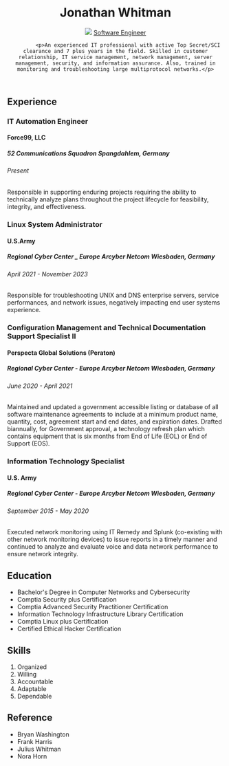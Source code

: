 <!DOCTYPE html>
<html lang="en">
<head>
<meta charset="UTF-8">
<meta name="viewport" content="width=device-width, initial-scale=1.0">
<title>Document</title>
</head>
<body>
<header>
    <!--Information highlighting my professional background with use of headers 1-6 and semantic structuring-->
    <h1>Jonathan Whitman</h1>
    <img src="https://media.licdn.com/dms/image/D4E03AQF4pJy7LogGVw/profile-displayphoto-shrink_400_400/0/1697385113993?e=1708560000&v=beta&t=G5AaUF5CqkVoTvQX3U9USkGxkyd07dzcp_rA6UnlBJc">
    <a href="https://www.linkedin.com/in/jonathan-whitman-34a845155/">
        Software Engineer</a>
        
            <p>An experienced IT professional with active Top Secret/SCI clearance and 7 plus years in the field. Skilled in customer relationship, IT service management, network management, server management, security, and information assurance. Also, trained in monitoring and troubleshooting large multiprotocol networks.</p>
</header>
<main>          <!--Information about my most current position-->
    <section>
       <h2>Experience</h2>
            <h3>IT Automation Engineer</h3>
            <h4>Force99, LLC </h4>
                <h5>52 Communications Squadron Spangdahlem, Germany</h5> 
                    <h6>Present</h6>
                    <p>Responsible in supporting enduring projects requiring the ability to 
                        technically analyze plans throughout the project lifecycle for feasibility, 
                        integrity, and effectiveness.</p>
        <h3>Linux System Administrator</h3>
        <!--Brief description of my last postion-->
            <h4>U.S.Army</h4>
                <h5>Regional Cyber Center _ Europe Arcyber Netcom Wiesbaden, Germany</h5>
                    <h6>April 2021 - November 2023</h6>
                        <p>Responsible for troubleshooting UNIX and DNS enterprise servers, service 
                            performances, and network issues, negatively impacting end user systems 
                            experience.</p>
        <!--Brief description of my past experience-->
        <h3>Configuration Management and Technical Documentation Support Specialist II</h3>
        <h4>Perspecta Global Solutions (Peraton)</h4>
                <h5>Regional Cyber Center - Europe Arcyber Netcom Wiesbaden, Germany</h5>
                    <h6>June 2020 - April 2021</h6>
                        <p>Maintained and updated a government accessible listing or database of all 
                            software maintenance agreements to include at a minimum product name, 
                            quantity, cost, agreement start and end dates, and expiration dates. Drafted 
                            biannually, for Government approval, a technology refresh plan which 
                            contains equipment that is six months from End of Life (EOL) or End of 
                            Support (EOS).</p>
        <!--Brief description of my past experience-->
        <h3>Information Technology Specialist</h3>
            <h4>U.S. Army</h4>
                <h5>Regional Cyber Center - Europe Arcyber Netcom Wiesbaden, Germany</h5>
                    <h6>September 2015 - May 2020</h6>
                        <p>Executed network monitoring using IT Remedy and Splunk (co-existing with 
                            other network monitoring devices) to issue reports in a timely manner and 
                            continued to analyze and evaluate voice and data network performance to 
                            ensure network integrity.</p>
     </section>
                         <!--Description of my educational history with the use of ul-->
    <section>
    <h2>Education</h2>
    <ul>
        <li>Bachelor's Degree in Computer Networks and Cybersecurity</li>
        <li>Comptia Security plus Certification</li>
        <li>Comptia Advanced Security Practitioner Certification</li>
        <li>Information Technology Infrastructure Library Certification</li>
        <li>Comptia Linux plus Certification</li>
        <li>Certified Ethical Hacker Certification</li>
    </ul>
</section>    
    <!--Brief highlights of my skill with use of ul-->
    <section>
    <h2>Skills</h2>
       <ol>
        <li>Organized</li>
        <li>Willing</li>
        <li>Accountable</li>
        <li>Adaptable</li>
        <li>Dependable</li>
    </ol>
</section>
<section>
 <!--Brief ol list of my references-->
    <h2>Reference</h2>
     <ul>   
        <li>Bryan Washington</li>
        <li>Frank Harris</li>
        <li>Julius Whitman</li>
        <li>Nora Horn</li>
    </ul>  
</section>
</main>
<footer></footer> 
</body>
</html>

